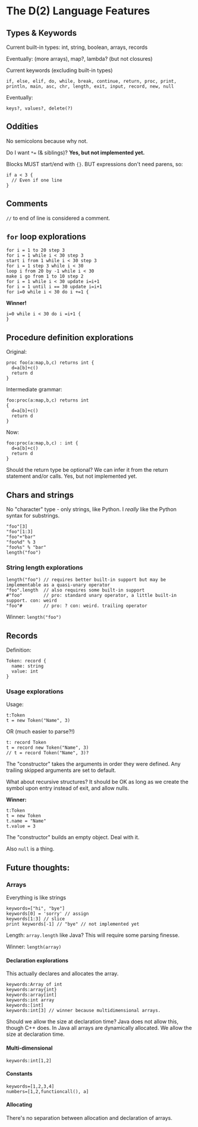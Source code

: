 # The D(2) Language Features

## Types & Keywords

Current built-in types: int, string, boolean, arrays, records

Eventually: (more arrays), map?, lambda? (but not closures)

Current keywords (excluding built-in types)

```
if, else, elif, do, while, break, continue, return, proc, print, println, main, asc, chr, length, exit, input, record, new, null
```

Eventually:

```
keys?, values?, delete(?)
```

## Oddities

No semicolons because why not.

Do I want `*=` (& siblings)? **Yes, but not implemented yet.**

Blocks MUST start/end with `{}`. BUT expressions don't need parens, so:

```
if a < 3 {
  // Even if one line
}
```

## Comments

`//` to end of line is considered a comment.

## `for` loop explorations

```
for i = 1 to 20 step 3
for i = 1 while i < 30 step 3 
start i from 1 while i < 30 step 3
for i = 1 step 3 while i < 30 
loop i from 20 by -1 while i < 30
make i go from 1 to 10 step 2
for i = 1 while i < 30 update i=i+1 
for i = 1 until i == 30 update i=i+1 
for i=0 while i < 30 do i +=1 {
```

**Winner!**

```
i=0 while i < 30 do i =i+1 {
}
```

## Procedure definition explorations

Original:

```
proc foo(a:map,b,c) returns int {
  d=a[b]+c() 
  return d
}
```

Intermediate grammar: 

```
foo:proc(a:map,b,c) returns int 
{
  d=a[b]+c() 
  return d
}
```

Now:

```
foo:proc(a:map,b,c) : int {
  d=a[b]+c() 
  return d
} 
```

Should the return type be optional? We can infer it from the return statement and/or calls. Yes, but not implemented yet.

## Chars and strings

No "character" type - only strings, like Python. I *really* like the Python syntax for substrings.

```
"foo"[3]
"foo"[1:3]
"foo"+"bar"
"foo%d" % 3
"foo%s" % "bar"
length("foo")
```

### String length explorations

```
length("foo") // requires better built-in support but may be implementable as a quasi-unary operator
"foo".length  // also requires some built-in support
#"foo"        // pro: standard unary operator, a little built-in support. con: weird
"foo"#        // pro: ? con: weird. trailing operator
```

Winner: `length("foo")`


## Records

Definition:

```
Token: record {
  name: string
  value: int
}
```

### Usage explorations

Usage:

```
t:Token
t = new Token("Name", 3)
```

OR (much easier to parse?!)
```
t: record Token
t = record new Token("Name", 3)
// t = record Token("Name", 3)?
```

The "constructor" takes the arguments in order they were defined. Any trailing skipped arguments are set to default.

What about recursive structures? It should be OK as long as we create the symbol upon entry instead of exit, and allow nulls.

**Winner:**

```
t:Token
t = new Token
t.name = "Name"
t.value = 3
```

The "constructor" builds an empty object. Deal with it.

Also `null` is a thing.


## Future thoughts:

### Arrays

Everything is like strings

```
keywords=["hi", "bye"]
keywords[0] = 'sorry' // assign
keywords[1:3] // slice
print keywords[-1] // "bye" // not implemented yet
```

Length: `array.length` like Java? This will require some parsing finesse.

Winner: `length(array)`

#### Declaration explorations

This actually declares and allocates the array.

```
keywords:Array of int
keywords:array{int}
keywords:array[int]
keywords:int array
keywords:[int]
keywords:int[3] // winner because multidimensional arrays.
```

Should we allow the size at declaration time? Java does not allow this, though C++ does. In Java all arrays are dynamically allocated. We allow the size at declaration time.

#### Multi-dimensional

```
keywords:int[1,2]
```

#### Constants

```
keywords=[1,2,3,4]
numbers=[1,2,functioncall(), a]
```

#### Allocating 

There's no separation between allocation and declaration of arrays.
